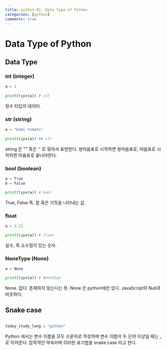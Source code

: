 ```yaml
---
title: python 01. Data Type of Python
categories: [python]
comments: true
---
```


# Data Type of Python

## Data Type

### int (integer)

```python
a = 2
 
print(type(a)) # int
```

정수 타입의 데이터.

### str (string)

```python
a = "bami tomato"
 
print(type(a)) ## str
```
string 은 "" 혹은 '' 로 묶어서 표현한다.
쌍따옴표로 시작하면 쌍따옴표로, 따옴표로 시작하면 따옴표로 끝나야한다.


### bool (boolean)

```python
a = True
b = False

print(type(a)) # bool
```
True, False 즉, 참 혹은 거짓을 나타내는 값.


### float

```python
a = 3.12

print(type(a)) # float
```
실수, 즉 소수점이 있는 숫자.

### NoneType (None) 

```python
a = None

print(type(a)) # NoneTpye
```

None. 없다. 존재하지 않는다는 뜻.
None 은 python에만 있다. JavaScript의 Null과 비슷하다.


## Snake case

```python

today_study_lang = "python"

```

Python 에서는 변수 이름을 모두 소문자로 작성하며
변수 이름이 두 단어 이상일 때는 _로 이어준다.
암묵적인 약속이며 이러한 표기법을 snake case 라고 한다.
